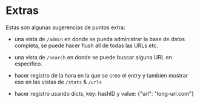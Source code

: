 # Extras


Estas son algunas sugerencias de puntos extra:

- una vista de `/admin` en donde se pueda administrar la base de datos completa, se puede hacer flush all de todas las URLs etc.

- una vista de `/search` en donde se puede buscar alguna URL en especifico.

- hacer registro de la hora en la que se creo el entry y tambien mostrar eso en las vistas de `/stats` & `/urls`

- hacer registro usando dicts, key: hashID y value: {"url": "long-url.com"}

